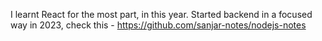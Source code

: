 I learnt React for the most part, in this year. Started backend in a focused way in 2023, check this - https://github.com/sanjar-notes/nodejs-notes